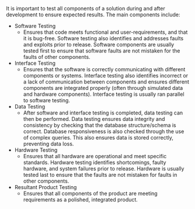 
It is important to test all components of a solution during and after development to ensure expected results. The main components include:
- Software Testing
    - Ensures that code meets functional and user-requirements, and that it is bug-free. Software testing also identifies and addresses faults and exploits prior to release. Software components are usually tested first to ensure that software faults are not mistaken for the faults of other components.
- Interface Testing
    - Ensures that the software is correctly communicating with different components or systems. Interface testing also identifies incorrect or a lack of communication between components and ensures different components are integrated properly (often through simulated data and hardware components). Interface testing is usually ran parallel to software testing.
- Data Testing
    - After software and interface testing is completed, data testing can then be performed. Data testing ensures data integrity and consistency by checking that the database structure/schema is correct. Database responsiveness is also checked through the use of complex queries. This also ensures data is stored correctly, preventing data loss.
- Hardware Testing
    - Ensures that all hardware are operational and meet specific standards. Hardware testing identifies shortcomings, faulty hardware, and system failures prior to release. Hardware is usually tested last to ensure that the faults are not mistaken for faults in other components.
- Resultant Product Testing
    - Ensures that all components of the product are meeting requirements as a polished, integrated product. 